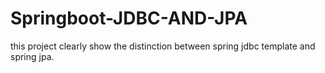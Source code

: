 # Springboot-JDBC-AND-JPA
this project clearly show the distinction between spring jdbc template and spring jpa.

